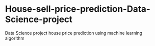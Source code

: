 # House-sell-price-prediction-Data-Science-project
Data Science project  house price prediction using machine learning algorithm

